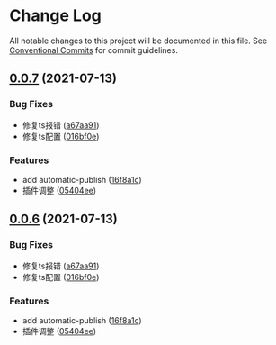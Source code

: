 # Change Log

All notable changes to this project will be documented in this file.
See [Conventional Commits](https://conventionalcommits.org) for commit guidelines.

## [0.0.7](https://github.com/xbcc123/xbc-monorep/compare/v0.0.5...v0.0.7) (2021-07-13)


### Bug Fixes

* 修复ts报错 ([a67aa91](https://github.com/xbcc123/xbc-monorep/commit/a67aa91eb5b9a3898a0fce4131dfa83e30d728c9))
* 修复ts配置 ([016bf0e](https://github.com/xbcc123/xbc-monorep/commit/016bf0eb373e68e0fb4139d4844f3ccfdf038158))


### Features

* add  automatic-publish ([16f8a1c](https://github.com/xbcc123/xbc-monorep/commit/16f8a1cc8645ad79290470107bc23ec56972a2a8))
* 插件调整 ([05404ee](https://github.com/xbcc123/xbc-monorep/commit/05404ee18e9d6d326268bc1e0a8adde1b04f581f))





## [0.0.6](https://github.com/xbcc123/xbc-monorep/compare/v0.0.5...v0.0.6) (2021-07-13)


### Bug Fixes

* 修复ts报错 ([a67aa91](https://github.com/xbcc123/xbc-monorep/commit/a67aa91eb5b9a3898a0fce4131dfa83e30d728c9))
* 修复ts配置 ([016bf0e](https://github.com/xbcc123/xbc-monorep/commit/016bf0eb373e68e0fb4139d4844f3ccfdf038158))


### Features

* add  automatic-publish ([16f8a1c](https://github.com/xbcc123/xbc-monorep/commit/16f8a1cc8645ad79290470107bc23ec56972a2a8))
* 插件调整 ([05404ee](https://github.com/xbcc123/xbc-monorep/commit/05404ee18e9d6d326268bc1e0a8adde1b04f581f))

